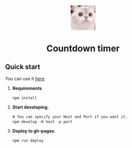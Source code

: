 <p align="center">
    <img alt="Gatsby" src="/src/assets/images/icon.png" width="80" />
</p>
<h1 align="center">
Countdown timer
</h1>

##  Quick start

You can use it [here](https://enfasis.github.io/countdown-timer).

1.  **Requirements**

    ```shell
    npm install
    ```

2.  **Start developing.**

    ```shell
    # You can specify your Host and Port if you want it.
    npm develop -H host -p port
    ```

3.  **Deploy to gh-pages.**

    ```shell
    npm run deploy
    ```
